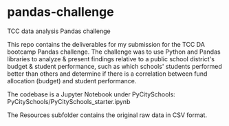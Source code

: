 # pandas-challenge
TCC data analysis Pandas challenge

This repo contains the deliverables for my submission for the TCC DA bootcamp Pandas challenge. The challenge was to use Python and Pandas libraries to analyze & present findings relative to a public school district's budget & student performance, such as which schools' students performed better than others and determine if there is a correlation between fund allocation (budget) and student performance.

The codebase is a Jupyter Notebook under PyCitySchools:
PyCitySchools/PyCitySchools_starter.ipynb

The Resources subfolder contains the original raw data in CSV format.
